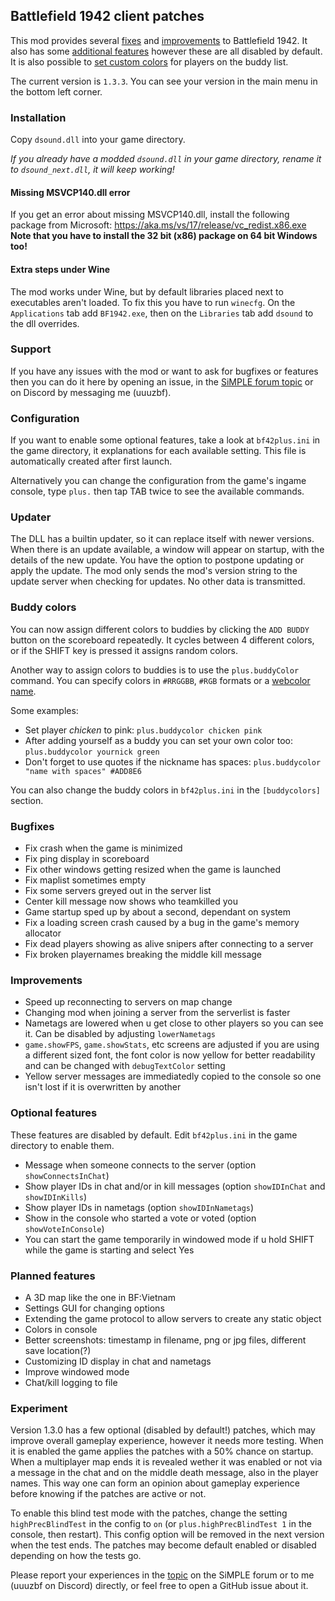 ## Battlefield 1942 client patches
This mod provides several [fixes](#bugfixes) and [improvements](#improvements) to Battlefield 1942. It also has some [additional features](#optional-features) however these are all disabled by default. It is also possible to [set custom colors](#buddy-colors) for players on the buddy list.

The current version is `1.3.3`. You can see your version in the main menu in the bottom left corner.

### Installation
Copy `dsound.dll` into your game directory.

_If you already have a modded `dsound.dll` in your game directory, rename it to `dsound_next.dll`, it will keep working!_

#### Missing MSVCP140.dll error
If you get an error about missing MSVCP140.dll, install the following package from Microsoft:
https://aka.ms/vs/17/release/vc_redist.x86.exe
**Note that you have to install the 32 bit (x86) package on 64 bit Windows too!**

#### Extra steps under Wine
The mod works under Wine, but by default libraries placed next to executables aren't loaded. To fix this you have to run `winecfg`. On the `Applications` tab add `BF1942.exe`, then on the `Libraries` tab add `dsound` to the dll overrides.

### Support
If you have any issues with the mod or want to ask for bugfixes or features then you can do it here by opening an issue, in the [SiMPLE forum topic](https://team-simple.org/forum/viewtopic.php?id=10835) or on Discord by messaging me (uuuzbf).

### Configuration
If you want to enable some optional features, take a look at `bf42plus.ini` in the game directory, it explanations for each available setting. This file is automatically created after first launch.

Alternatively you can change the configuration from the game's ingame console, type `plus.` then tap TAB twice to see the available commands.

### Updater
The DLL has a builtin updater, so it can replace itself with newer versions. When there is an update available, a window will appear on startup, with the details of the new update. You have the option to postpone updating or apply the update. The mod only sends the mod's version string to the update server when checking for updates. No other data is transmitted.

### Buddy colors
You can now assign different colors to buddies by clicking the `ADD BUDDY` button on the scoreboard repeatedly. It cycles between 4 different colors, or if the SHIFT key is pressed it assigns random colors.

Another way to assign colors to buddies is to use the `plus.buddyColor`  command. You can specify colors in `#RRGGBB`, `#RGB` formats or a [webcolor name](https://www.w3schools.com/colors/colors_names.asp).

Some examples:
- Set player _chicken_ to pink: `plus.buddycolor chicken pink`
- After adding yourself as a buddy you can set your own color too: `plus.buddycolor yournick green`
- Don't forget to use quotes if the nickname has spaces: `plus.buddycolor "name with spaces" #ADD8E6`


You can also change the buddy colors in `bf42plus.ini` in the `[buddycolors]` section.

### Bugfixes
- Fix crash when the game is minimized
- Fix ping display in scoreboard
- Fix other windows getting resized when the game is launched
- Fix maplist sometimes empty
- Fix some servers greyed out in the server list
- Center kill message now shows who teamkilled you
- Game startup sped up by about a second, dependant on system
- Fix a loading screen crash caused by a bug in the game's memory allocator
- Fix dead players showing as alive snipers after connecting to a server
- Fix broken playernames breaking the middle kill message

### Improvements
- Speed up reconnecting to servers on map change
- Changing mod when joining a server from the serverlist is faster
- Nametags are lowered when u get close to other players so you can see it. Can be disabled by adjusting `lowerNametags`
- `game.showFPS`, `game.showStats`, etc screens are adjusted if you are using a different sized font, the font color is now yellow for better readability and can be changed with `debugTextColor` setting
- Yellow server messages are immediatedly copied to the console so one isn't lost if it is overwritten by another

### Optional features
These features are disabled by default. Edit `bf42plus.ini` in the game directory to enable them.
- Message when someone connects to the server (option `showConnectsInChat`)
- Show player IDs in chat and/or in kill messages (option `showIDInChat` and `showIDInKills`)
- Show player IDs in nametags (option `showIDInNametags`)
- Show in the console who started a vote or voted (option `showVoteInConsole`)
- You can start the game temporarily in windowed mode if u hold SHIFT while the game is starting and select Yes

### Planned features
- A 3D map like the one in BF:Vietnam
- Settings GUI for changing options
- Extending the game protocol to allow servers to create any static object
- Colors in console
- Better screenshots: timestamp in filename, png or jpg files, different save location(?)
- Customizing ID display in chat and nametags
- Improve windowed mode
- Chat/kill logging to file

### Experiment
Version 1.3.0 has a few optional (disabled by default!) patches, which may improve overall gameplay experience, however it needs more testing. When it is enabled the game applies the patches with a 50% chance on startup. When a multiplayer map ends it is revealed wether it was enabled or not via a message in the chat and on the middle death message, also in the player names. This way one can form an opinion about gameplay experience before knowing if the patches are active or not.

To enable this blind test mode with the patches, change the setting `highPrecBlindTest` in the config to `on` (or `plus.highPrecBlindTest 1` in the console, then restart). This config option will be removed in the next version when the test ends. The patches may become default enabled or disabled depending on how the tests go.

Please report your experiences in the [topic](https://team-simple.org/forum/viewtopic.php?id=10835) on the SiMPLE forum or to me (uuuzbf on Discord) directly, or feel free to open a GitHub issue about it.

